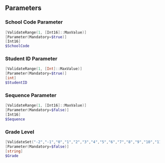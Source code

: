 ## Parameters

### School Code Parameter
```powershell
[ValidateRange(1, [Int16]::MaxValue)]
[Parameter(Mandatory=$true)]
[Int16]
$SchoolCode
```

### Student ID Parameter
```powershell
[ValidateRange(1, [Int]::MaxValue)]
[Parameter(Mandatory=$true)]
[int]
$StudentID
```

### Sequence Parameter
```powershell
[ValidateRange(1, [Int16]::MaxValue)]
[Parameter(Mandatory=$false)]
[Int16]
$Sequence
```

### Grade Level
```powershell
[ValidateSet("-2","-1","0","1","2","3","4","5","6","7","8","9","10","11","12","13","14","15","16","17","18")]
[Parameter(Mandatory=$false)]
[string]
$Grade
```
